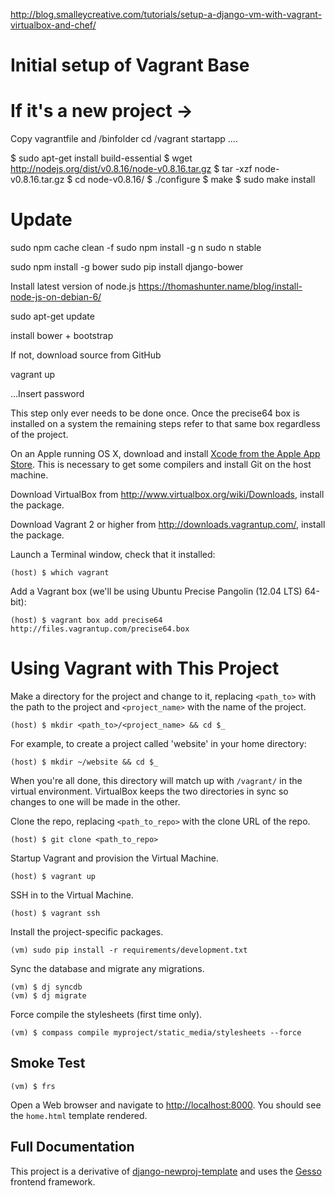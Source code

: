 http://blog.smalleycreative.com/tutorials/setup-a-django-vm-with-vagrant-virtualbox-and-chef/

# Initial setup of Vagrant Base

# If it's a new project ->
Copy vagrantfile and /binfolder
cd /vagrant
startapp ....

 $ sudo apt-get install build-essential
$ wget http://nodejs.org/dist/v0.8.16/node-v0.8.16.tar.gz
$ tar -xzf node-v0.8.16.tar.gz
$ cd node-v0.8.16/
$ ./configure
$ make
$ sudo make install

# Update
sudo npm cache clean -f
sudo npm install -g n
sudo n stable

 sudo npm install -g bower
 sudo pip install django-bower

Install latest version of node.js
https://thomashunter.name/blog/install-node-js-on-debian-6/

sudo apt-get update


install bower + bootstrap

If not, download source from GitHub

vagrant up

...Insert password

This step only ever needs to be done once. Once the precise64 box is installed on a system the remaining steps refer to that same box regardless of the project.

On an Apple running OS X, download and install [Xcode from the Apple App Store](https://itunes.apple.com/us/app/xcode/id497799835?ls=1&mt=12). This is necessary to get some compilers and install Git on the host machine.

Download VirtualBox from http://www.virtualbox.org/wiki/Downloads, install the package.

Download Vagrant 2 or higher from http://downloads.vagrantup.com/, install the package.

Launch a Terminal window, check that it installed:

    (host) $ which vagrant

Add a Vagrant box (we'll be using Ubuntu Precise Pangolin (12.04 LTS) 64-bit):

    (host) $ vagrant box add precise64 http://files.vagrantup.com/precise64.box

# Using Vagrant with This Project

Make a directory for the project and change to it, replacing `<path_to>` with the path to the project and `<project_name>` with the name of the project.

    (host) $ mkdir <path_to>/<project_name> && cd $_

For example, to create a project called 'website' in your home directory:

    (host) $ mkdir ~/website && cd $_

When you're all done, this directory will match up with `/vagrant/` in the virtual environment. VirtualBox keeps the two directories in sync so changes to one will be made in the other.

Clone the repo, replacing `<path_to_repo>` with the clone URL of the repo.

    (host) $ git clone <path_to_repo>

Startup Vagrant and provision the Virtual Machine.

    (host) $ vagrant up

SSH in to the Virtual Machine.

    (host) $ vagrant ssh

Install the project-specific packages.

    (vm) sudo pip install -r requirements/development.txt

Sync the database and migrate any migrations.

    (vm) $ dj syncdb
    (vm) $ dj migrate

Force compile the stylesheets (first time only).

    (vm) $ compass compile myproject/static_media/stylesheets --force

## Smoke Test

    (vm) $ frs

Open a Web browser and navigate to [http://localhost:8000](http://localhost:8000). You should see the `home.html` template rendered.

## Full Documentation

This project is a derivative of [django-newproj-template](https://github.com/jbergantine/django-newproj-template) and uses the [Gesso](https://github.com/jbergantine/compass-gesso) frontend framework.